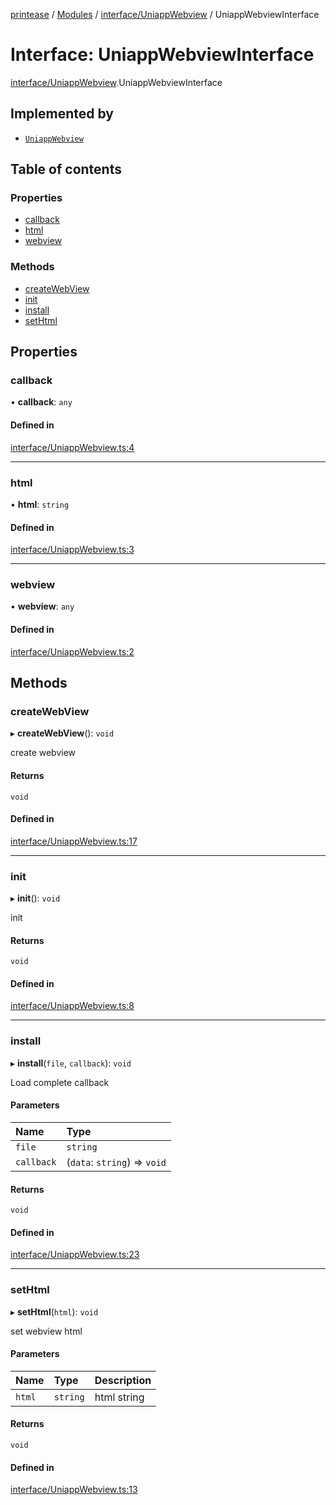 [printease](../README.md) / [Modules](../modules.md) / [interface/UniappWebview](../modules/interface_UniappWebview.md) / UniappWebviewInterface

# Interface: UniappWebviewInterface

[interface/UniappWebview](../modules/interface_UniappWebview.md).UniappWebviewInterface

## Implemented by

- [`UniappWebview`](../classes/components_uniappWebview.UniappWebview.md)

## Table of contents

### Properties

- [callback](interface_UniappWebview.UniappWebviewInterface.md#callback)
- [html](interface_UniappWebview.UniappWebviewInterface.md#html)
- [webview](interface_UniappWebview.UniappWebviewInterface.md#webview)

### Methods

- [createWebView](interface_UniappWebview.UniappWebviewInterface.md#createwebview)
- [init](interface_UniappWebview.UniappWebviewInterface.md#init)
- [install](interface_UniappWebview.UniappWebviewInterface.md#install)
- [setHtml](interface_UniappWebview.UniappWebviewInterface.md#sethtml)

## Properties

### callback

• **callback**: `any`

#### Defined in

[interface/UniappWebview.ts:4](https://github.com/Liu-Jinshuai/printease/blob/a0e1aa3/src/interface/UniappWebview.ts#L4)

___

### html

• **html**: `string`

#### Defined in

[interface/UniappWebview.ts:3](https://github.com/Liu-Jinshuai/printease/blob/a0e1aa3/src/interface/UniappWebview.ts#L3)

___

### webview

• **webview**: `any`

#### Defined in

[interface/UniappWebview.ts:2](https://github.com/Liu-Jinshuai/printease/blob/a0e1aa3/src/interface/UniappWebview.ts#L2)

## Methods

### createWebView

▸ **createWebView**(): `void`

create webview

#### Returns

`void`

#### Defined in

[interface/UniappWebview.ts:17](https://github.com/Liu-Jinshuai/printease/blob/a0e1aa3/src/interface/UniappWebview.ts#L17)

___

### init

▸ **init**(): `void`

init

#### Returns

`void`

#### Defined in

[interface/UniappWebview.ts:8](https://github.com/Liu-Jinshuai/printease/blob/a0e1aa3/src/interface/UniappWebview.ts#L8)

___

### install

▸ **install**(`file`, `callback`): `void`

Load complete callback

#### Parameters

| Name | Type |
| :------ | :------ |
| `file` | `string` |
| `callback` | (`data`: `string`) => `void` |

#### Returns

`void`

#### Defined in

[interface/UniappWebview.ts:23](https://github.com/Liu-Jinshuai/printease/blob/a0e1aa3/src/interface/UniappWebview.ts#L23)

___

### setHtml

▸ **setHtml**(`html`): `void`

set webview html

#### Parameters

| Name | Type | Description |
| :------ | :------ | :------ |
| `html` | `string` | html string |

#### Returns

`void`

#### Defined in

[interface/UniappWebview.ts:13](https://github.com/Liu-Jinshuai/printease/blob/a0e1aa3/src/interface/UniappWebview.ts#L13)
